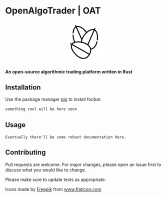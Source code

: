 # OpenAlgoTrader | OAT

<p align="center">
<img width="128" height="128" src="oat.png">
</p>

#### An open-source algorithmic trading platform written in Rust

## Installation

Use the package manager [pip](https://pip.pypa.io/en/stable/) to install foobar.

```bash
something cool will be here soon
```

## Usage

```Eventually there'll be some robust documentation here.```

## Contributing
Pull requests are welcome. For major changes, please open an issue first to discuss what you would like to change.

Please make sure to update tests as appropriate.

<div>Icons made by <a href="https://www.freepik.com" title="Freepik">Freepik</a> from <a href="https://www.flaticon.com/" title="Flaticon">www.flaticon.com</a></div>
